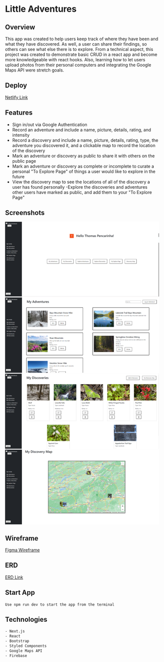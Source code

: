 # Little Adventures
## Overview
This app was created to help users keep track of where they have been and what they have discovered. As well, a user can share their findings, so others can see what else there is to explore. From a technical aspect, this project was created to demonstrate basic CRUD in a react app and become more knowledgeable with react hooks. Also, learning how to let users upload photos from their personal computers and integrating the Google Maps API were stretch goals. 

## Deploy
[Netlify Link](https://littleadventures.netlify.app)

## Features
- Sign in/out via Google Authentication
- Record an adventure and include a name, picture, details, rating, and intensity
- Record a discovery and include a name, picture, details, rating, type, the adventure you discovered it, and a clickable map to record the location of the discovery
- Mark an adventure or discovery as public to share it with others on the public page
- Mark an adventure or discovery as complete or incomplete to curate a personal "To Explore Page" of things a user would like to explore in the future
- View the discovery map to see the locations of all of the discovery a user has found personally
-Explore the discoveries and adventures other users have marked as public, and add them to your "To Explore Page"

## Screenshots
![HomePage](utils/images/Landing%20Page.png)
![Adventures](utils/images/adventures.png)
![Discoveries](utils/images/discoveries.png)
![Discoveries Map](utils/images/Discoveries%20Map.png)

## Wireframe
[Figma Wireframe](https://www.figma.com/file/DrR6gfwz6qCoqjDQPSrXQX/Little-Adventures?type=design&node-id=0-1&mode=design&t=fsRmUjU0Q5gZWEPn-0)

## ERD
[ERD Link](https://lucid.app/lucidchart/2d39394c-ec0e-4575-80b0-030d814fde2e/edit?page=0_0&invitationId=inv_a8ca4164-5452-47db-bce8-b33e6388c491#)
## Start App
    Use npm run dev to start the app from the terminal
## Technologies
    - Next.js
    - React
    - Bootstrap
    - Styled Components
    - Google Maps API
    - Firebase
